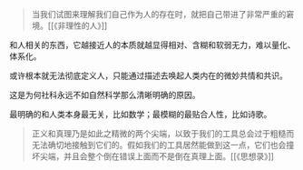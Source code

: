 ---
---

> 当我们试图来理解我们自己作为人的存在时，就把自己带进了非常严重的窘境。[[《非理性的人》]]

和人相关的东西，它越接近人的本质就越显得相对、含糊和软弱无力，难以量化、体系化。

或许根本就无法彻底定义人，只能通过描述去唤起人类内在的微妙共情和共识。

这是为何社科永远不如自然科学那么清晰明确的原因。

最明确的和人类本身最无关，比如数学；最模糊的最贴合人性，比如诗歌。


>正义和真理乃是如此之精微的两个尖端，以致于我们的工具总会过于粗糙而无法确切地接触到它们的。假如我们的工具居然能做到这一点，它们也会撞坏尖端，并且会整个倒在错误上面而不是倒在真理上面。[[《思想录》]]